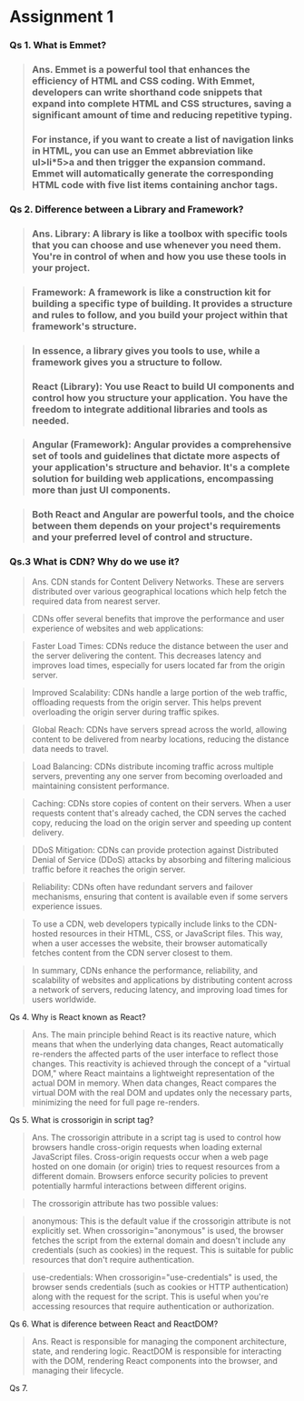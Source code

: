 # Assignment 1

### Qs 1. What is Emmet?
> ### Ans. Emmet is a powerful tool that enhances the efficiency of HTML and CSS coding. With Emmet, developers can write shorthand code snippets that expand into complete HTML and CSS structures, saving a significant amount of time and reducing repetitive typing. 
> ### For instance, if you want to create a list of navigation links in HTML, you can use an Emmet abbreviation like ul>li*5>a and then trigger the expansion command. Emmet will automatically generate the corresponding HTML code with five list items containing anchor tags.


### Qs 2. Difference between a Library and Framework?

> ### Ans. Library: A library is like a toolbox with specific tools that you can choose and use whenever you need them. You're in control of when and how you use these tools in your project.

> ### Framework: A framework is like a construction kit for building a specific type of building. It provides a structure and rules to follow, and you build your project within that framework's structure.

>### In essence, a library gives you tools to use, while a framework gives you a structure to follow.
>### React (Library): You use React to build UI components and control how you structure your application. You have the freedom to integrate additional libraries and tools as needed.

>### Angular (Framework): Angular provides a comprehensive set of tools and guidelines that dictate more aspects of your application's structure and behavior. It's a complete solution for building web applications, encompassing more than just UI components.

> ### Both React and Angular are powerful tools, and the choice between them depends on your project's requirements and your preferred level of control and structure.

### Qs.3 What is CDN? Why do we use it?
> Ans. CDN stands for Content Delivery Networks. These are servers distributed over various geographical locations which help fetch the required data from nearest server.

>CDNs offer several benefits that improve the performance and user experience of websites and web applications:

>Faster Load Times: CDNs reduce the distance between the user and the server delivering the content. This decreases latency and improves load times, especially for users located far from the origin server.

>Improved Scalability: CDNs handle a large portion of the web traffic, offloading requests from the origin server. This helps prevent overloading the origin server during traffic spikes.

>Global Reach: CDNs have servers spread across the world, allowing content to be delivered from nearby locations, reducing the distance data needs to travel.

>Load Balancing: CDNs distribute incoming traffic across multiple servers, preventing any one server from becoming overloaded and maintaining consistent performance.

>Caching: CDNs store copies of content on their servers. When a user requests content that's already cached, the CDN serves the cached copy, reducing the load on the origin server and speeding up content delivery.

>DDoS Mitigation: CDNs can provide protection against Distributed Denial of Service (DDoS) attacks by absorbing and filtering malicious traffic before it reaches the origin server.

>Reliability: CDNs often have redundant servers and failover mechanisms, ensuring that content is available even if some servers experience issues.

>To use a CDN, web developers typically include links to the CDN-hosted resources in their HTML, CSS, or JavaScript files. This way, when a user accesses the website, their browser automatically fetches content from the CDN server closest to them.

>In summary, CDNs enhance the performance, reliability, and scalability of websites and applications by distributing content across a network of servers, reducing latency, and improving load times for users worldwide.

Qs 4. Why is React known as React?

> Ans. The main principle behind React is its reactive nature, which means that when the underlying data changes, React automatically re-renders the affected parts of the user interface to reflect those changes. This reactivity is achieved through the concept of a "virtual DOM," where React maintains a lightweight representation of the actual DOM in memory. When data changes, React compares the virtual DOM with the real DOM and updates only the necessary parts, minimizing the need for full page re-renders.

Qs 5. What is crossorigin in script tag?

>Ans. The crossorigin attribute in a script tag is used to control how browsers handle cross-origin requests when loading external JavaScript files. Cross-origin requests occur when a web page hosted on one domain (or origin) tries to request resources from a different domain. Browsers enforce security policies to prevent potentially harmful interactions between different origins.

>The crossorigin attribute has two possible values:

>anonymous: This is the default value if the crossorigin attribute is not explicitly set. When crossorigin="anonymous" is used, the browser fetches the script from the external domain and doesn't include any credentials (such as cookies) in the request. This is suitable for public resources that don't require authentication.

>use-credentials: When crossorigin="use-credentials" is used, the browser sends credentials (such as cookies or HTTP authentication) along with the request for the script. This is useful when you're accessing resources that require authentication or authorization.

Qs 6. What is diference between React and ReactDOM?

>Ans. React is responsible for managing the component architecture, state, and rendering logic.
ReactDOM is responsible for interacting with the DOM, rendering React components into the browser, and managing their lifecycle.

Qs 7. 



